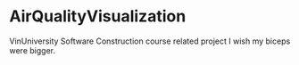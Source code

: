 # AirQualityVisualization
VinUniversity Software Construction course related project
I wish my biceps were bigger.